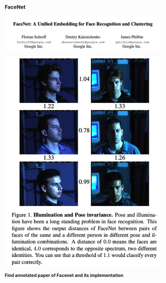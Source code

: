 ### **FaceNet**

![Facenet](Images/Title.png)

![Faceshots](Images/Faceshots.png)

**Find annotated paper of Facenet and its implementation**

